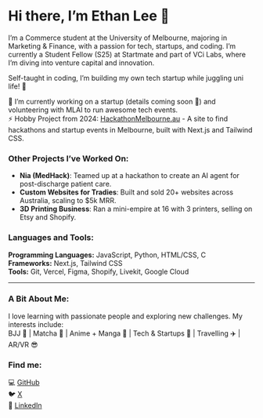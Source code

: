 # Hi there, I’m Ethan Lee 👋

I’m a Commerce student at the University of Melbourne, majoring in Marketing & Finance, with a passion for tech, startups, and coding. I’m currently a Student Fellow (S25) at Startmate and part of VCi Labs, where I’m diving into venture capital and innovation. 

Self-taught in coding, I’m building my own tech startup while juggling uni life! 🚀  

🔭 I’m currently working on a startup (details coming soon 👀) and volunteering with MLAI to run awesome tech events.  
⚡ Hobby Project from 2024: [HackathonMelbourne.au](https://hackathonmelbourne.au) - A site to find hackathons and startup events in Melbourne, built with Next.js and Tailwind CSS.  

### Other Projects I’ve Worked On:  
- **Nia (MedHack)**: Teamed up at a hackathon to create an AI agent for post-discharge patient care.  
- **Custom Websites for Tradies**: Built and sold 20+ websites across Australia, scaling to $5k MRR.  
- **3D Printing Business**: Ran a mini-empire at 16 with 3 printers, selling on Etsy and Shopify.  

### Languages and Tools:  
**Programming Languages:** JavaScript, Python, HTML/CSS, C  
**Frameworks:** Next.js, Tailwind CSS  
**Tools:** Git, Vercel, Figma, Shopify, Livekit, Google Cloud

---

### A Bit About Me:  
I love learning with passionate people and exploring new challenges. My interests include:  
BJJ 🥋 | Matcha 🍵 | Anime + Manga 📖 | Tech & Startups 🚀 | Travelling ✈️ | AR/VR 😎  

### Find me:  
💻 [GitHub](https://github.com/Spagum9113)  
🐦 [X](https://x.com/ethan_leee9113)  
💼 [LinkedIn](https://www.linkedin.com/in/ethan-lee-resume/)  
